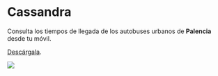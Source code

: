 # Cassandra


Consulta los tiempos de llegada de los autobuses urbanos de <strong>Palencia</strong>
desde tu móvil.

[Descárgala](https://play.google.com/store/apps/details?id=org.coyotev.cassandra).

<img src="https://enrmarc.github.io/cassandra/assets/img/screenshot.png">